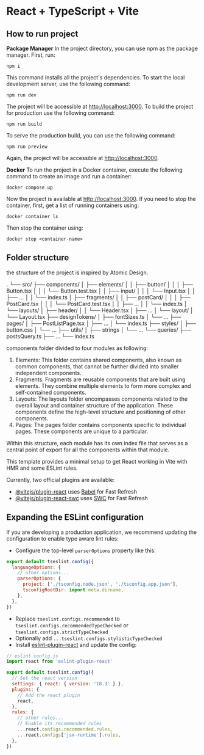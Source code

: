 # React + TypeScript + Vite

## How to run project

**Package Manager**
In the project directory, you can use npm as the package manager. First, run:

    npm i

This command installs all the project's dependencies. To start the local development server, use the following command:

    npm run dev

The project will be accessible at [http://localhost:3000](http://localhost:3000/).
To build the project for production use the following command:

    npm run build

To serve the production build, you can use the following command:

    npm run preview

Again, the project will be accessible at [http://localhost:3000](http://localhost:3000/).

**Docker**
To run the project in a Docker container, execute the following command to create an image and run a container:

    docker compose up

Now the project is available at [http://localhost:3000](http://localhost:3000/).
If you need to stop the container, first, get a list of running containers using:

    docker container ls

Then stop the container using:

    docker stop <container-name>

## Folder structure

the structure of the project is inspired by Atomic Design.

.
└── src/
    ├── components/
    │   ├── elements/
    │   │   ├── button/
    │   │   │   ├── Button.tsx
    │   │   │   └── Button.test.tsx
    │   │   ├── input/
    │   │   │   └── Input.tsx
    │   │   ├── ...
    │   │   └── index.ts
    │   ├── fragments/
    │   │   ├── postCard/
    │   │   │   ├── PostCard.tsx
    │   │   │   └── PostCard.test.tsx
    │   │   ├── ...
    │   │   └── index.ts
    │   └── layouts/
    │       ├── header/
    │       │   └── Header.tsx
    │       ├── ...
    │       └── layout/
    │           └── Layout.tsx
    ├── designTokens/
    │   ├── fontSizes.ts
    │   └── ...
    ├── pages/
    │   ├── PostListPage.tsx
    │   ├── ...
    │   └── index.ts
    ├── styles/
    │   ├── button.css
    │   └── ...
    ├── utils/
    │   ├── strings
    │   └── ...
    └── queries/
        ├── postsQuery.ts
        ├── ...
        └── index.ts

components folder divided to four modules as following:


1.  Elements: This folder contains shared components, also known as common components, that cannot be further divided into smaller independent components.
2.  Fragments: Fragments are reusable components that are built using elements. They combine multiple elements to form more complex and self-contained components.
3.  Layouts: The layouts folder encompasses components related to the overall layout and container structure of the application. These components define the high-level structure and positioning of other components.
4.  Pages: The pages folder contains components specific to individual pages. These components are unique to a particular.


Within this structure, each module has its own index file that serves as a central point of export for all the components within that module.

This template provides a minimal setup to get React working in Vite with HMR and some ESLint rules.

Currently, two official plugins are available:

- [@vitejs/plugin-react](https://github.com/vitejs/vite-plugin-react/blob/main/packages/plugin-react/README.md) uses [Babel](https://babeljs.io/) for Fast Refresh
- [@vitejs/plugin-react-swc](https://github.com/vitejs/vite-plugin-react-swc) uses [SWC](https://swc.rs/) for Fast Refresh

## Expanding the ESLint configuration

If you are developing a production application, we recommend updating the configuration to enable type aware lint rules:

- Configure the top-level `parserOptions` property like this:

```js
export default tseslint.config({
  languageOptions: {
    // other options...
    parserOptions: {
      project: ['./tsconfig.node.json', './tsconfig.app.json'],
      tsconfigRootDir: import.meta.dirname,
    },
  },
})
```

- Replace `tseslint.configs.recommended` to `tseslint.configs.recommendedTypeChecked` or `tseslint.configs.strictTypeChecked`
- Optionally add `...tseslint.configs.stylisticTypeChecked`
- Install [eslint-plugin-react](https://github.com/jsx-eslint/eslint-plugin-react) and update the config:

```js
// eslint.config.js
import react from 'eslint-plugin-react'

export default tseslint.config({
  // Set the react version
  settings: { react: { version: '18.3' } },
  plugins: {
    // Add the react plugin
    react,
  },
  rules: {
    // other rules...
    // Enable its recommended rules
    ...react.configs.recommended.rules,
    ...react.configs['jsx-runtime'].rules,
  },
})
```
